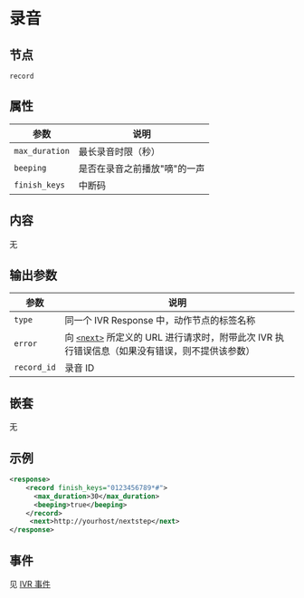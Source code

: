 # 录音
<!-- toc -->

## 节点

```
record
```

## 属性

| 参数                  | 说明                                      |
| --------------------- |  ---------------------------------------- |
| `max_duration`        | 最长录音时限（秒）                        |
| `beeping`             | 是否在录音之前播放"嘀"的一声              |
| `finish_keys`         | 中断码                                    |

## 内容
无

## 输出参数
参数            | 说明                   
--------------- | -----------------------
`type`          | 同一个 IVR Response 中，动作节点的标签名称
`error`         | 向 [`<next>`](./next.md) 所定义的 URL 进行请求时，附带此次 IVR 执行错误信息（如果没有错误，则不提供该参数）
`record_id`     | 录音 ID

## 嵌套
无
   
## 示例

```xml
<response>
    <record finish_keys="0123456789*#">
      <max_duration>30</max_duration>
      <beeping>true</beeping>
    </record>
     <next>http://yourhost/nextstep</next>
</response>
```


## 事件

见 [IVR 事件](../evt/ivr/index.md)
